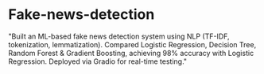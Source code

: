 # Fake-news-detection
"Built an ML-based fake news detection system using NLP (TF-IDF, tokenization, lemmatization). Compared Logistic Regression, Decision Tree, Random Forest &amp; Gradient Boosting, achieving 98% accuracy with Logistic Regression. Deployed via Gradio for real-time testing."
